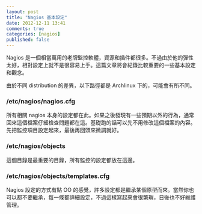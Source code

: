 ```yaml
---
layout: post
title: "Nagios 基本設定"
date: 2012-12-11 13:41
comments: true
categories: [nagios]
published: false
---
```


Nagios 是一個相當萬用的老牌監控軟體，資源和插件都很多。不過由於他的彈性太好，相對設定上就不是很容易上手。這篇文章將會紀錄比較重要的一些基本設定和觀念。

由於不同 distribution 的差異，以下路徑都是 Archlinux 下的，可能會有所不同。

### /etc/nagios/nagios.cfg

所有相關 nagios 本身的設定都在此。如果之後發現有一些預期以外的行為，通常回來這個檔案仔細檢查問題都在這。基礎跑的話可以先不用修改這個檔案的內容。先把監控項目設定起來，最後再回頭來微調就好。

### /etc/nagios/objects

這個目錄是最重要的目錄，所有監控的設定都放在這邊。

### /etc/nagios/objects/templates.cfg

Nagios 設定的方式有點 OO 的感覺，許多設定都是繼承某個原型而來。當然你也可以都不要繼承，每一條都詳細設定，不過這樣寫起來會很繁瑣，日後也不好維護管理。


